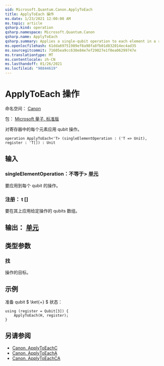```yaml
---
uid: Microsoft.Quantum.Canon.ApplyToEach
title: ApplyToEach 操作
ms.date: 1/23/2021 12:00:00 AM
ms.topic: article
qsharp.kind: operation
qsharp.namespace: Microsoft.Quantum.Canon
qsharp.name: ApplyToEach
qsharp.summary: Applies a single-qubit operation to each element in a register.
ms.openlocfilehash: 61dda69751989ef8a98fa8fb01d832014ec4ad35
ms.sourcegitcommit: 71605ea9cc630e84e7ef29027e1f0ea06299747e
ms.translationtype: MT
ms.contentlocale: zh-CN
ms.lasthandoff: 01/26/2021
ms.locfileid: "98844619"
---
```

# <a name="applytoeach-operation"></a>ApplyToEach 操作

命名空间： [Canon](xref:Microsoft.Quantum.Canon)

包： [Microsoft 量子. 标准版](https://nuget.org/packages/Microsoft.Quantum.Standard)


对寄存器中的每个元素应用 qubit 操作。

```qsharp
operation ApplyToEach<'T> (singleElementOperation : ('T => Unit), register : 'T[]) : Unit
```


## <a name="input"></a>输入

### <a name="singleelementoperation--t--unit"></a>singleElementOperation：不等于> [单元](xref:microsoft.quantum.lang-ref.unit) 

要应用到每个 qubit 的操作。


### <a name="register--t"></a>注册： t []

要在其上应用给定操作的 qubits 数组。



## <a name="output--unit"></a>输出： [单元](xref:microsoft.quantum.lang-ref.unit)



## <a name="type-parameters"></a>类型参数

### <a name="t"></a>找

操作的目标。

## <a name="example"></a>示例

准备 qubit $ \ket{+} $ 状态：

```qsharp
using (register = Qubit[3]) {
    ApplyToEach(H, register);
}
```

## <a name="see-also"></a>另请参阅

- [Canon. ApplyToEachC](xref:Microsoft.Quantum.Canon.ApplyToEachC)
- [Canon. ApplyToEachA](xref:Microsoft.Quantum.Canon.ApplyToEachA)
- [Canon. ApplyToEachCA](xref:Microsoft.Quantum.Canon.ApplyToEachCA)